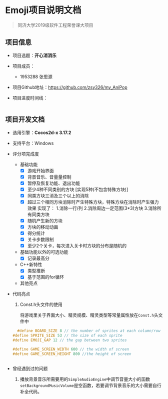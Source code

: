 # Emoji项目说明文档

> 同济大学2019级软件工程荣誉课大项目

## 项目信息

- 项目选题：**开心消消乐**

- 项目成员：

  - 1953288  张思源

- 项目Github地址：<https://github.com/zsy326/my_AniPop>

- 项目进度时间线：

  ![]()
## 项目开发文档

- 选用引擎：**Cocos2d-x 3.17.2**

- 支持平台：Windows

- 评分项完成度

  - 基础功能
    - [x] 游戏开始界面
    - [x] 背景音乐、音量量控制
    - [x] 暂停及恢复功能、退出功能
    - [x] 至少4种不同类别的方块 [实现5种(不包含特殊方块)]
    - [x] 同类方块三消及三个以上的消除
    - [x] 超过三个相同方块消除时产生特殊方块，特殊方块在消除时产生强力效果
      实现了：
        1.消除一行/列
        2.消除周边一定范围(3*3)方块
        3.消除所有同类方块
    - [x] 随机产生新的方块
    - [x] 方块的移动动画
    - [x] 得分统计
    - [x] 关卡步数限制
    - [x] 至少2个关卡，每次进入关卡时方块的分布是随机的
  
  - 基础功能以外的可选功能 
    - [x] 记录最高分
  - C++新特性
    - [x] 类型推断
    - [x] 基于范围的for循环
  - 其他亮点
   
- 代码亮点

  1. Const.h头文件的使用

     将游戏里关于界面大小、精灵规模、精灵类型等常量属性放在`Const.h`头文件中

  ```c++
    #define BOARD_SIZE 8 // the number of sprites at each column/row
  #define SPRITE_SIZE 53 // the size of each sprite
  #define EMOJI_GAP 12 // the gap between two sprites

  #define GAME_SCREEN_WIDTH 600 // the width of screen
  #define GAME_SCREEN_HEIGHT 800 //the height of screen
  ```

  ```

- 曾经遇到过的问题
  1. 播放背景音乐所需要用的`SimpleAudioEngine`中调节音量大小的函数` setBackgroundMusicVolume`是空函数，若要调节背景音乐的大小需要自行补全代码。

